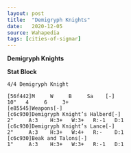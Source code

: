 ```yaml
---
layout: post
title:  "Demigryph Knights"
date:   2020-12-05
source: Wahapedia
tags: [cities-of-sigmar]
---
```


**Demigryph Knights**

**Stat Block**
```
4/4 Demigryph Knight
```

```
[56f442]M     W     B     Sa    [-]
10"   4     6     3+    
[e85545]Weapons[-]
[c6c930]Demigryph Knight’s Halberd[-]
2"     A:3    H:3+   W:3+   R:-1   D:1   
[c6c930]Demigryph Knight’s Lance[-]
2"     A:3    H:3+   W:4+   R:-    D:1   
[c6c930]Beak and Talons[-]
1"     A:3    H:3+   W:3+   R:-1   D:1   
```


